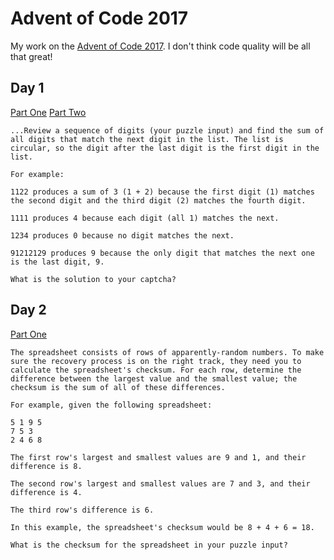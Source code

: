 # Advent of Code 2017

My work on the [Advent of Code 2017](https://adventofcode.com/2017). I don't think code quality will be all that great!

## Day 1
[Part One](https://github.com/edjw/advent-of-code-2017/blob/master/one_one.py)
[Part Two](https://github.com/edjw/advent-of-code-2017/blob/master/one_two.py)

```
...Review a sequence of digits (your puzzle input) and find the sum of all digits that match the next digit in the list. The list is circular, so the digit after the last digit is the first digit in the list.

For example:

1122 produces a sum of 3 (1 + 2) because the first digit (1) matches the second digit and the third digit (2) matches the fourth digit.

1111 produces 4 because each digit (all 1) matches the next.

1234 produces 0 because no digit matches the next.

91212129 produces 9 because the only digit that matches the next one is the last digit, 9.

What is the solution to your captcha?
```

## Day 2

[Part One](https://github.com/edjw/advent-of-code-2017/blob/master/two_one.py)

```
The spreadsheet consists of rows of apparently-random numbers. To make sure the recovery process is on the right track, they need you to calculate the spreadsheet's checksum. For each row, determine the difference between the largest value and the smallest value; the checksum is the sum of all of these differences.

For example, given the following spreadsheet:

5 1 9 5
7 5 3
2 4 6 8

The first row's largest and smallest values are 9 and 1, and their difference is 8.

The second row's largest and smallest values are 7 and 3, and their difference is 4.

The third row's difference is 6.

In this example, the spreadsheet's checksum would be 8 + 4 + 6 = 18.

What is the checksum for the spreadsheet in your puzzle input?
```